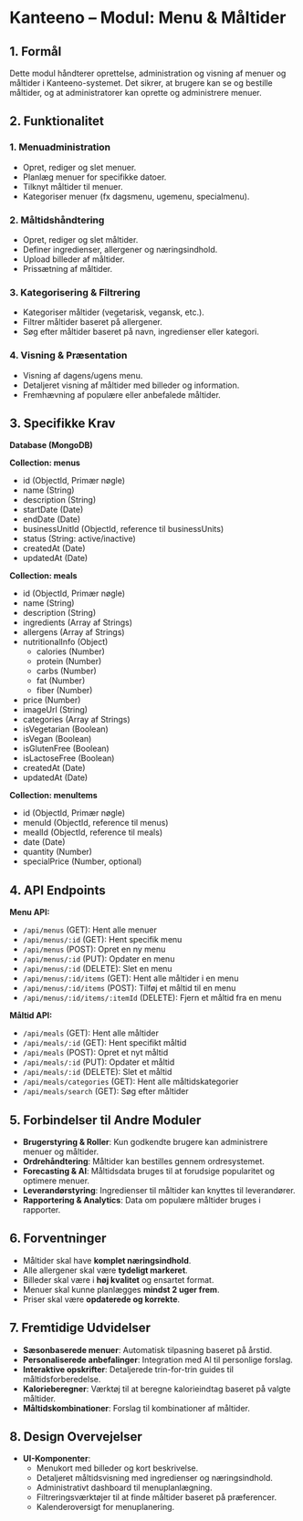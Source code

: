 # Kanteeno – Modul: Menu & Måltider

## 1. Formål
Dette modul håndterer oprettelse, administration og visning af menuer og måltider i Kanteeno-systemet. Det sikrer, at brugere kan se og bestille måltider, og at administratorer kan oprette og administrere menuer.

## 2. Funktionalitet
### 1. Menuadministration
- Opret, rediger og slet menuer.
- Planlæg menuer for specifikke datoer.
- Tilknyt måltider til menuer.
- Kategoriser menuer (fx dagsmenu, ugemenu, specialmenu).

### 2. Måltidshåndtering
- Opret, rediger og slet måltider.
- Definer ingredienser, allergener og næringsindhold.
- Upload billeder af måltider.
- Prissætning af måltider.

### 3. Kategorisering & Filtrering
- Kategoriser måltider (vegetarisk, vegansk, etc.).
- Filtrer måltider baseret på allergener.
- Søg efter måltider baseret på navn, ingredienser eller kategori.

### 4. Visning & Præsentation
- Visning af dagens/ugens menu.
- Detaljeret visning af måltider med billeder og information.
- Fremhævning af populære eller anbefalede måltider.

## 3. Specifikke Krav
**Database (MongoDB)**

**Collection: menus**
- id (ObjectId, Primær nøgle)
- name (String)
- description (String)
- startDate (Date)
- endDate (Date)
- businessUnitId (ObjectId, reference til businessUnits)
- status (String: active/inactive)
- createdAt (Date)
- updatedAt (Date)

**Collection: meals**
- id (ObjectId, Primær nøgle)
- name (String)
- description (String)
- ingredients (Array af Strings)
- allergens (Array af Strings)
- nutritionalInfo (Object)
  - calories (Number)
  - protein (Number)
  - carbs (Number)
  - fat (Number)
  - fiber (Number)
- price (Number)
- imageUrl (String)
- categories (Array af Strings)
- isVegetarian (Boolean)
- isVegan (Boolean)
- isGlutenFree (Boolean)
- isLactoseFree (Boolean)
- createdAt (Date)
- updatedAt (Date)

**Collection: menuItems**
- id (ObjectId, Primær nøgle)
- menuId (ObjectId, reference til menus)
- mealId (ObjectId, reference til meals)
- date (Date)
- quantity (Number)
- specialPrice (Number, optional)

## 4. API Endpoints
**Menu API:**
- `/api/menus` (GET): Hent alle menuer
- `/api/menus/:id` (GET): Hent specifik menu
- `/api/menus` (POST): Opret en ny menu
- `/api/menus/:id` (PUT): Opdater en menu
- `/api/menus/:id` (DELETE): Slet en menu
- `/api/menus/:id/items` (GET): Hent alle måltider i en menu
- `/api/menus/:id/items` (POST): Tilføj et måltid til en menu
- `/api/menus/:id/items/:itemId` (DELETE): Fjern et måltid fra en menu

**Måltid API:**
- `/api/meals` (GET): Hent alle måltider
- `/api/meals/:id` (GET): Hent specifikt måltid
- `/api/meals` (POST): Opret et nyt måltid
- `/api/meals/:id` (PUT): Opdater et måltid
- `/api/meals/:id` (DELETE): Slet et måltid
- `/api/meals/categories` (GET): Hent alle måltidskategorier
- `/api/meals/search` (GET): Søg efter måltider

## 5. Forbindelser til Andre Moduler
- **Brugerstyring & Roller**: Kun godkendte brugere kan administrere menuer og måltider.
- **Ordrehåndtering**: Måltider kan bestilles gennem ordresystemet.
- **Forecasting & AI**: Måltidsdata bruges til at forudsige popularitet og optimere menuer.
- **Leverandørstyring**: Ingredienser til måltider kan knyttes til leverandører.
- **Rapportering & Analytics**: Data om populære måltider bruges i rapporter.

## 6. Forventninger
- Måltider skal have **komplet næringsindhold**.
- Alle allergener skal være **tydeligt markeret**.
- Billeder skal være i **høj kvalitet** og ensartet format.
- Menuer skal kunne planlægges **mindst 2 uger frem**.
- Priser skal være **opdaterede og korrekte**.

## 7. Fremtidige Udvidelser
- **Sæsonbaserede menuer**: Automatisk tilpasning baseret på årstid.
- **Personaliserede anbefalinger**: Integration med AI til personlige forslag.
- **Interaktive opskrifter**: Detaljerede trin-for-trin guides til måltidsforberedelse.
- **Kalorieberegner**: Værktøj til at beregne kalorieindtag baseret på valgte måltider.
- **Måltidskombinationer**: Forslag til kombinationer af måltider.

## 8. Design Overvejelser
- **UI-Komponenter**:
  - Menukort med billeder og kort beskrivelse.
  - Detaljeret måltidsvisning med ingredienser og næringsindhold.
  - Administrativt dashboard til menuplanlægning.
  - Filtreringsværktøjer til at finde måltider baseret på præferencer.
  - Kalenderoversigt for menuplanering.
